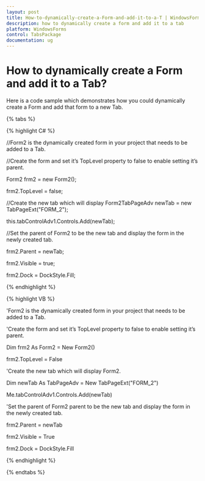 ```yaml
---
layout: post
title: How-to-dynamically-create-a-Form-and-add-it-to-a-T | WindowsForms | Syncfusion
description: how to dynamically create a form and add it to a tab
platform: WindowsForms
control: TabsPackage
documentation: ug
---
```


# How to dynamically create a Form and add it to a Tab?

Here is a code sample which demonstrates how you could dynamically create a Form and add that form to a new Tab.

{% tabs %}

{% highlight C# %}


//Form2 is the dynamically created form in your project that needs to be added to a Tab.

//Create the form and set it’s TopLevel property to false to enable setting it’s parent.

Form2 frm2 = new Form2();

frm2.TopLevel = false;

//Create the new tab which will display Form2TabPageAdv newTab = new TabPageExt("FORM_2");

this.tabControlAdv1.Controls.Add(newTab);

//Set the parent of Form2 to be the new tab and display the form in the newly created tab.

frm2.Parent = newTab;

frm2.Visible = true;

frm2.Dock = DockStyle.Fill;

{% endhighlight %}

{% highlight VB %}



'Form2 is the dynamically created form in your project that needs to be added to a Tab.

'Create the form and set it’s TopLevel property to false to enable setting it’s parent.

Dim frm2 As Form2 = New Form2()

frm2.TopLevel = False 

'Create the new tab which will display Form2.

Dim newTab As TabPageAdv = New TabPageExt("FORM_2")

Me.tabControlAdv1.Controls.Add(newTab) 

'Set the parent of Form2 parent to be the new tab and display the form in the newly created tab.

frm2.Parent = newTab

frm2.Visible = True

frm2.Dock = DockStyle.Fill

{% endhighlight %}

{% endtabs %}